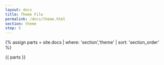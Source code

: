 ```yaml
---
layout: docs
title: Theme File
permalink: /docs/theme.html
section: theme
step: 5
---
```


{% assign parts = site.docs | where: 'section','theme' | sort: 'section_order' %}

{{ parts }}